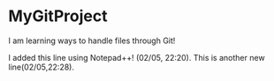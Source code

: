 # MyGitProject
I am learning ways to handle files through Git!

I added this line using Notepad++! (02/05, 22:20).
This is another new line(02/05,22:28).